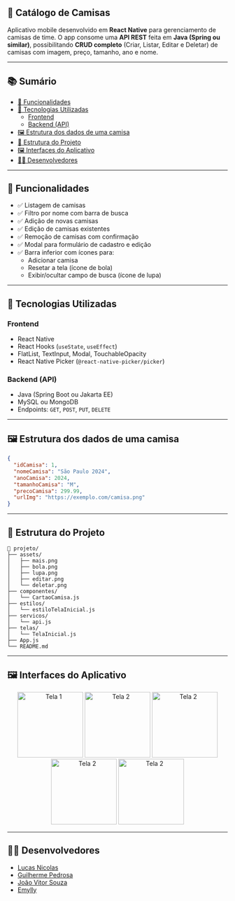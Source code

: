 ## 🧢 Catálogo de Camisas

Aplicativo mobile desenvolvido em **React Native** para gerenciamento de camisas de time. O app consome uma **API REST** feita em **Java (Spring ou similar)**, possibilitando **CRUD completo** (Criar, Listar, Editar e Deletar) de camisas com imagem, preço, tamanho, ano e nome.

---

## 📚 Sumário

- [📱 Funcionalidades](#-funcionalidades)
- [🧩 Tecnologias Utilizadas](#-tecnologias-utilizadas)
  - [Frontend](#frontend)
  - [Backend (API)](#backend-api)
- [🖼️ Estrutura dos dados de uma camisa](#%EF%B8%8F-estrutura-dos-dados-de-uma-camisa)
- [📁 Estrutura do Projeto](#-estrutura-do-projeto)
- [🖼️ Interfaces do Aplicativo](#%EF%B8%8F-interfaces-do-aplicativo)
- [👨‍💻 Desenvolvedores](#-desenvolvedores)

---

## 📱 Funcionalidades

* ✅ Listagem de camisas  
* ✅ Filtro por nome com barra de busca  
* ✅ Adição de novas camisas  
* ✅ Edição de camisas existentes  
* ✅ Remoção de camisas com confirmação  
* ✅ Modal para formulário de cadastro e edição  
* ✅ Barra inferior com ícones para:
  * Adicionar camisa  
  * Resetar a tela (ícone de bola)  
  * Exibir/ocultar campo de busca (ícone de lupa)  

---

## 🧩 Tecnologias Utilizadas

### Frontend

* React Native  
* React Hooks (`useState`, `useEffect`)  
* FlatList, TextInput, Modal, TouchableOpacity  
* React Native Picker (`@react-native-picker/picker`)  

### Backend (API)

* Java (Spring Boot ou Jakarta EE)  
* MySQL ou MongoDB  
* Endpoints: `GET`, `POST`, `PUT`, `DELETE`  

---

## 🖼️ Estrutura dos dados de uma camisa

```json
{
  "idCamisa": 1,
  "nomeCamisa": "São Paulo 2024",
  "anoCamisa": 2024,
  "tamanhoCamisa": "M",
  "precoCamisa": 299.99,
  "urlImg": "https://exemplo.com/camisa.png"
}
````

---

## 📁 Estrutura do Projeto

```
📁 projeto/
├── assets/
│   ├── mais.png
│   ├── bola.png
│   ├── lupa.png
│   ├── editar.png
│   └── deletar.png
├── componentes/
│   └── CartaoCamisa.js
├── estilos/
│   └── estiloTelaInicial.js
├── servicos/
│   └── api.js
├── telas/
│   └── TelaInicial.js
├── App.js
└── README.md
```

---

## 🖼️ Interfaces do Aplicativo

<p align="center">
  <img src="https://i.imgur.com/OfZDQqN.jpeg" alt="Tela 1" width="150"/>
  <img src="https://i.imgur.com/DFJ4feS.jpeg" alt="Tela 2" width="150"/>
  <img src="https://i.imgur.com/UxK17pQ.jpeg" alt="Tela 2" width="150"/>
  <img src="https://i.imgur.com/Jn1ScXF.jpeg" alt="Tela 2" width="150"/>
  <img src="https://i.imgur.com/kT0Je1C.jpeg" alt="Tela 2" width="150"/>
  
</p>

---

## 👨‍💻 Desenvolvedores

* [Lucas Nicolas](https://github.com/Nicks744)
* [Guilherme Pedrosa](https://github.com/Guilherme6996)
* [João Vitor Souza](https://github.com/Jaowzinho)
* [Emylly](https://github.com/earaujo17)
